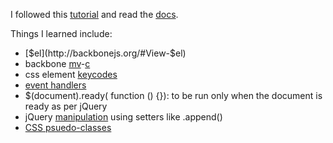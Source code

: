 I followed this [tutorial](http://portlandcodeschool.github.io/jse/2015/09/16/sep16-backbone2/) and read the [docs](http://backbonejs.org/#Getting-started).

Things I learned include: 
* [$el](http://backbonejs.org/#View-$el)
* backbone [mv](http://backbonejs.org/#Model-View-separation)-[c](http://backbonejs.org/#Model-Collections)
* css element [keycodes](https://css-tricks.com/snippets/javascript/javascript-keycodes/)
* [event handlers](http://idratherbewriting.com/events-and-listeners-javascript/)
* $(document).ready( function () {}): to be run only when the document is ready as per jQuery
* jQuery [manipulation](http://api.jquery.com/category/manipulation/) using setters like .append()
* [CSS psuedo-classes](http://www.w3schools.com/css/css_pseudo_classes.asp)